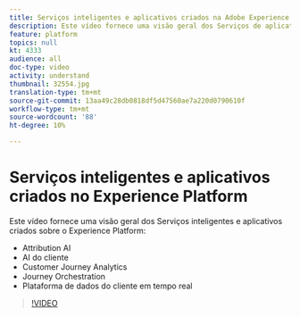 ```yaml
---
title: Serviços inteligentes e aplicativos criados na Adobe Experience Platform
description: Este vídeo fornece uma visão geral dos Serviços de aplicativos e Serviços inteligentes criados sobre a Adobe Experience Platform, que complementam o Experience Cloud Applications&mdash;Plataforma de dados do cliente em tempo real, Journey Orchestration, Customer Journey Analytics, Attribution AI e IA do cliente.
feature: platform
topics: null
kt: 4333
audience: all
doc-type: video
activity: understand
thumbnail: 32554.jpg
translation-type: tm+mt
source-git-commit: 13aa49c28db0818df5d47560ae7a220d0790610f
workflow-type: tm+mt
source-wordcount: '88'
ht-degree: 10%

---
```



# Serviços inteligentes e aplicativos criados no Experience Platform

Este vídeo fornece uma visão geral dos Serviços inteligentes e aplicativos criados sobre o Experience Platform:

* Attribution AI
* AI do cliente
* Customer Journey Analytics 
* Journey Orchestration
* Plataforma de dados do cliente em tempo real

>[!VIDEO](https://video.tv.adobe.com/v/32554?quality=12&learn=on)